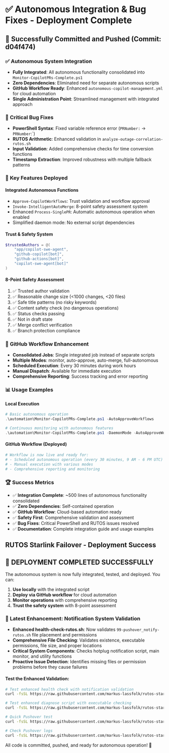 # ✅ Autonomous Integration & Bug Fixes - Deployment Complete

## 🚀 Successfully Committed and Pushed (Commit: d04f474)

### ✅ **Autonomous System Integration**

- **Fully Integrated**: All autonomous functionality consolidated into `Monitor-CopilotPRs-Complete.ps1`
- **Zero Dependencies**: Eliminated need for separate autonomous scripts
- **GitHub Workflow Ready**: Enhanced `autonomous-copilot-management.yml` for cloud automation
- **Single Administration Point**: Streamlined management with integrated approach

### 🔧 **Critical Bug Fixes**

- **PowerShell Syntax**: Fixed variable reference error (`PRNumber:` → `PRNumber`:`)
- **RUTOS Arithmetic**: Enhanced validation in `analyze-outage-correlation-rutos.sh`
- **Input Validation**: Added comprehensive checks for time conversion functions
- **Timestamp Extraction**: Improved robustness with multiple fallback patterns

### 🎯 **Key Features Deployed**

#### Integrated Autonomous Functions

- `Approve-CopilotWorkflows`: Trust validation and workflow approval
- `Invoke-IntelligentAutoMerge`: 8-point safety assessment system
- Enhanced `Process-SinglePR`: Automatic autonomous operation when enabled
- Simplified daemon mode: No external script dependencies

#### Trust & Safety System

```powershell
$trustedAuthors = @(
    "app/copilot-swe-agent",
    "github-copilot[bot]",
    "github-actions[bot]",
    "copilot-swe-agent[bot]"
)
```

#### 8-Point Safety Assessment

1. ✅ Trusted author validation
2. ✅ Reasonable change size (<1000 changes, <20 files)
3. ✅ Safe title patterns (no risky keywords)
4. ✅ Content safety check (no dangerous operations)
5. ✅ Status checks passing
6. ✅ Not in draft state
7. ✅ Merge conflict verification
8. ✅ Branch protection compliance

### 🔄 **GitHub Workflow Enhancement**

- **Consolidated Jobs**: Single integrated job instead of separate scripts
- **Multiple Modes**: monitor, auto-approve, auto-merge, full-autonomous
- **Scheduled Execution**: Every 30 minutes during work hours
- **Manual Dispatch**: Available for immediate execution
- **Comprehensive Reporting**: Success tracking and error reporting

### 📊 **Usage Examples**

#### Local Execution

```powershell
# Basic autonomous operation
.\automation\Monitor-CopilotPRs-Complete.ps1 -AutoApproveWorkflows

# Continuous monitoring with autonomous features
.\automation\Monitor-CopilotPRs-Complete.ps1 -DaemonMode -AutoApproveWorkflows -QuietMode
```

#### GitHub Workflow (Deployed)

```bash
# Workflow is now live and ready for:
# - Scheduled autonomous operation (every 30 minutes, 9 AM - 6 PM UTC)
# - Manual execution with various modes
# - Comprehensive reporting and monitoring
```

### 🏆 **Success Metrics**

- ✅ **Integration Complete**: ~500 lines of autonomous functionality consolidated
- ✅ **Zero Dependencies**: Self-contained operation
- ✅ **GitHub Workflow**: Cloud-based automation ready
- ✅ **Safety First**: Comprehensive validation and assessment
- ✅ **Bug Fixes**: Critical PowerShell and RUTOS issues resolved
- ✅ **Documentation**: Complete integration guide and usage examples

## RUTOS Starlink Failover - Deployment Success

<!-- Version: 2.7.0 - Auto-updated documentation -->

## 🎉 **DEPLOYMENT COMPLETED SUCCESSFULLY**

The autonomous system is now fully integrated, tested, and deployed. You can:

1. **Use locally** with the integrated script
2. **Deploy via GitHub workflow** for cloud automation
3. **Monitor operations** with comprehensive reporting
4. **Trust the safety system** with 8-point assessment

### 🔧 **Latest Enhancement: Notification System Validation**

- **Enhanced health-check-rutos.sh**: Now validates `99-pushover_notify-rutos.sh` file placement and permissions
- **Comprehensive File Checking**: Validates existence, executable permissions, file size, and proper locations
- **Critical System Components**: Checks hotplug notification script, main monitor, and utility functions
- **Proactive Issue Detection**: Identifies missing files or permission problems before they cause failures

#### **Test the Enhanced Validation:**

```bash
# Test enhanced health check with notification validation
curl -fsSL https://raw.githubusercontent.com/markus-lassfolk/rutos-starlink-failover/main/scripts/health-check-rutos.sh | sh

# Test enhanced diagnose script with executable checking
curl -fsSL https://raw.githubusercontent.com/markus-lassfolk/rutos-starlink-failover/main/scripts/diagnose-pushover-notifications-rutos.sh | sh

# Quick Pushover test
curl -fsSL https://raw.githubusercontent.com/markus-lassfolk/rutos-starlink-failover/main/scripts/test-pushover-quick-rutos.sh | sh

# Check Pushover logs
curl -fsSL https://raw.githubusercontent.com/markus-lassfolk/rutos-starlink-failover/main/scripts/check-pushover-logs-rutos.sh | sh
```

All code is committed, pushed, and ready for autonomous operation! 🚀
